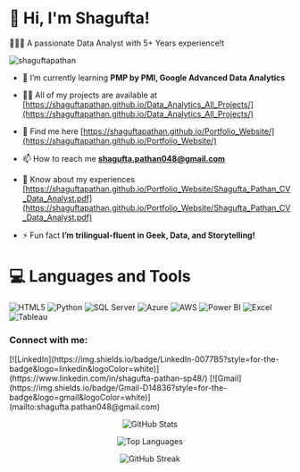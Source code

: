 

# 👋 Hi, I'm Shagufta!
👩🏻‍💻 A passionate Data Analyst with 5+ Years experience!t<br/>

<p align="left"> <img src="https://komarev.com/ghpvc/?username=shaguftapathan&label=Profile%20views&color=0e75b6&style=flat" alt="shaguftapathan" /> </p>

- 🌱 I’m currently learning **PMP by PMI, Google Advanced Data Analytics**

- 👨‍💻 All of my projects are available at [https://shaguftapathan.github.io/Data_Analytics_All_Projects/](https://shaguftapathan.github.io/Data_Analytics_All_Projects/)

- 📝 Find me here [https://shaguftapathan.github.io/Portfolio_Website/](https://shaguftapathan.github.io/Portfolio_Website/)

- 📫 How to reach me **shagufta.pathan048@gmail.com**

- 📄 Know about my experiences [https://shaguftapathan.github.io/Portfolio_Website/Shagufta_Pathan_CV_Data_Analyst.pdf](https://shaguftapathan.github.io/Portfolio_Website/Shagufta_Pathan_CV_Data_Analyst.pdf)

- ⚡ Fun fact **I’m trilingual-fluent in Geek, Data, and Storytelling!**


# 💻 Languages and Tools
<!-- Badges from https://github.com/Ileriayo/markdown-badges -->
![HTML5](https://img.shields.io/badge/html5-%23E34F26.svg?style=for-the-badge&logo=html5&logoColor=white)
![Python](https://img.shields.io/badge/python-3670A0?style=for-the-badge&logo=python&logoColor=ffdd54)
![SQL Server](https://img.shields.io/badge/SQL%20Server-CC2927?style=for-the-badge&logo=microsoftsqlserver&logoColor=white)
![Azure](https://img.shields.io/badge/Azure-0078D4?style=for-the-badge&logo=microsoftazure&logoColor=white)
![AWS](https://img.shields.io/badge/AWS-232F3E?style=for-the-badge&logo=amazonaws&logoColor=white)
![Power BI](https://img.shields.io/badge/Power%20BI-F2C811?style=for-the-badge&logo=powerbi&logoColor=black)
![Excel](https://img.shields.io/badge/Excel-217346?style=for-the-badge&logo=microsoftexcel&logoColor=white)
![Tableau](https://img.shields.io/badge/Tableau-E97627?style=for-the-badge&logo=tableau&logoColor=white)




<h3 align="left">Connect with me:</h3>
[![LinkedIn](https://img.shields.io/badge/LinkedIn-0077B5?style=for-the-badge&logo=linkedin&logoColor=white)](https://www.linkedin.com/in/shagufta-pathan-sp48/)
[![Gmail](https://img.shields.io/badge/Gmail-D14836?style=for-the-badge&logo=gmail&logoColor=white)](mailto:shagufta.pathan048@gmail.com)



<!-- GitHub Profile Stats -->
<p align="center">
  <img src="https://github-readme-stats.vercel.app/api?username=shaguftapathan&theme=radical&show_icons=true&locale=en&count_private=true&include_all_commits=true" alt="GitHub Stats" />
</p>

<!-- Top Languages -->
<p align="center">
  <img src="https://github-readme-stats.vercel.app/api/top-langs?username=shaguftapathan&show_icons=true&locale=en&layout=compact&theme=radical" alt="Top Languages" />
</p>

<!-- GitHub Streak Stats -->
<p align="center">
  <img src="https://github-readme-streak-stats.herokuapp.com/?user=shaguftapathan&theme=radical" alt="GitHub Streak" />
</p>



